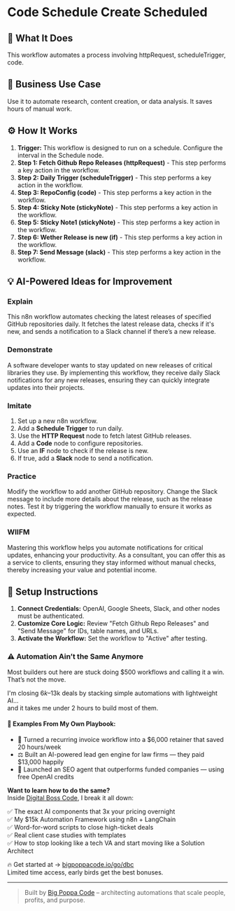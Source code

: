 # Code Schedule Create Scheduled

## 🚀 What It Does
This workflow automates a process involving httpRequest, scheduleTrigger, code.

## 💼 Business Use Case
Use it to automate research, content creation, or data analysis. It saves hours of manual work.

## ⚙️ How It Works
1.  **Trigger:** This workflow is designed to run on a schedule. Configure the interval in the Schedule node.
2. **Step 1: Fetch Github Repo Releases (httpRequest)** - This step performs a key action in the workflow.
3. **Step 2: Daily Trigger (scheduleTrigger)** - This step performs a key action in the workflow.
4. **Step 3: RepoConfig (code)** - This step performs a key action in the workflow.
5. **Step 4: Sticky Note (stickyNote)** - This step performs a key action in the workflow.
6. **Step 5: Sticky Note1 (stickyNote)** - This step performs a key action in the workflow.
7. **Step 6: Wether Release is new (if)** - This step performs a key action in the workflow.
8. **Step 7: Send Message (slack)** - This step performs a key action in the workflow.

## 💡 AI-Powered Ideas for Improvement
### Explain
This n8n workflow automates checking the latest releases of specified GitHub repositories daily. It fetches the latest release data, checks if it's new, and sends a notification to a Slack channel if there’s a new release.

### Demonstrate
A software developer wants to stay updated on new releases of critical libraries they use. By implementing this workflow, they receive daily Slack notifications for any new releases, ensuring they can quickly integrate updates into their projects.

### Imitate
1. Set up a new n8n workflow.
2. Add a **Schedule Trigger** to run daily.
3. Use the **HTTP Request** node to fetch latest GitHub releases.
4. Add a **Code** node to configure repositories.
5. Use an **IF** node to check if the release is new.
6. If true, add a **Slack** node to send a notification.

### Practice
Modify the workflow to add another GitHub repository. Change the Slack message to include more details about the release, such as the release notes. Test it by triggering the workflow manually to ensure it works as expected.

### WIIFM
Mastering this workflow helps you automate notifications for critical updates, enhancing your productivity. As a consultant, you can offer this as a service to clients, ensuring they stay informed without manual checks, thereby increasing your value and potential income.

## 🔧 Setup Instructions
1. **Connect Credentials:** OpenAI, Google Sheets, Slack, and other nodes must be authenticated.
2. **Customize Core Logic:** Review "Fetch Github Repo Releases" and "Send Message" for IDs, table names, and URLs.
3. **Activate the Workflow:** Set the workflow to "Active" after testing.

### ⚠️ Automation Ain’t the Same Anymore

Most builders out here are stuck doing $500 workflows and calling it a win.  
That’s not the move.  

I'm closing $6k–$13k deals by stacking simple automations with lightweight AI...  
and it takes me under 2 hours to build most of them.

#### 🧠 Examples From My Own Playbook:
- 🔁 Turned a recurring invoice workflow into a $6,000 retainer that saved 20 hours/week  
- ⚖️ Built an AI-powered lead gen engine for law firms — they paid $13,000 happily  
- 🚀 Launched an SEO agent that outperforms funded companies — using free OpenAI credits  

**Want to learn how to do the same?**  
Inside [Digital Boss Code](https://bigpoppacode.io/go/dbc), I break it all down:

✅ The exact AI components that 3x your pricing overnight  
✅ My $15k Automation Framework using n8n + LangChain  
✅ Word-for-word scripts to close high-ticket deals  
✅ Real client case studies with templates  
✅ How to stop looking like a tech VA and start moving like a Solution Architect  

🔥 Get started at → [bigpoppacode.io/go/dbc](https://bigpoppacode.io/go/dbc)  
Limited time access, early birds get the best bonuses.

---
> Built by [Big Poppa Code](https://bigpoppacode.io) – architecting automations that scale people, profits, and purpose.

